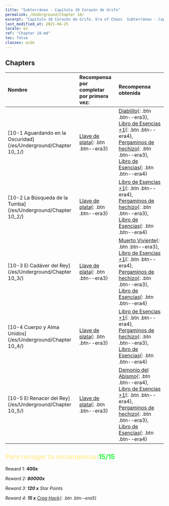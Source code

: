 ```yaml
---
title: "Subterráneo - Capítulo 10 Corazón de Grifo"
permalink: /Underground/Chapter 10/
excerpt: "Capítulo 10 Corazón de Grifo. Era of Chaos  Subterráneo - Capítulo 10. Corazón de Grifo"
last_modified_at: 2021-04-25
locale: es
ref: "Chapter 10.md"
toc: false
classes: wide
---
```


## Chapters

  | Nombre |  Recompensa por completar por primera vez: | Recompensa obtenida |
  |:------------|:------------|:------------| 
  | [10-1 Aguardando en la Oscuridad](/es/Underground/Chapter 10_1/) | [Llave de plata](/ItemsES/con_693/){: .btn .btn--era3} | [Diablillo](/ItemsES/unt_226/){: .btn .btn--era3}, [Libro de Esencias +1](/ItemsES/mat_46/){: .btn .btn--era4}, [Pergaminos de hechizo](/ItemsES/con_694/){: .btn .btn--era3}, [Libro de Esencias](/ItemsES/mat_39/){: .btn .btn--era4} |
  | [10-2 La Búsqueda de la Tumba](/es/Underground/Chapter 10_2/) | [Llave de plata](/ItemsES/con_693/){: .btn .btn--era3} | [Libro de Esencias +1](/ItemsES/mat_46/){: .btn .btn--era4}, [Pergaminos de hechizo](/ItemsES/con_694/){: .btn .btn--era3}, [Libro de Esencias](/ItemsES/mat_39/){: .btn .btn--era4} |
  | [10-3 El Cadáver del Rey](/es/Underground/Chapter 10_3/) | [Llave de plata](/ItemsES/con_693/){: .btn .btn--era3} | [Muerto Viviente](/ItemsES/unt_209/){: .btn .btn--era3}, [Libro de Esencias +1](/ItemsES/mat_46/){: .btn .btn--era4}, [Pergaminos de hechizo](/ItemsES/con_694/){: .btn .btn--era3}, [Libro de Esencias](/ItemsES/mat_39/){: .btn .btn--era4} |
  | [10-4 Cuerpo y Alma Unidos](/es/Underground/Chapter 10_4/) | [Llave de plata](/ItemsES/con_693/){: .btn .btn--era3} | [Libro de Esencias +1](/ItemsES/mat_46/){: .btn .btn--era4}, [Pergaminos de hechizo](/ItemsES/con_694/){: .btn .btn--era3}, [Libro de Esencias](/ItemsES/mat_39/){: .btn .btn--era4} |
  | [10-5 El Renacer del Rey](/es/Underground/Chapter 10_5/) | [Llave de plata](/ItemsES/con_693/){: .btn .btn--era3} | [Demonio del Abismo](/ItemsES/unt_230/){: .btn .btn--era4}, [Libro de Esencias +1](/ItemsES/mat_46/){: .btn .btn--era4}, [Pergaminos de hechizo](/ItemsES/con_694/){: .btn .btn--era3}, [Libro de Esencias](/ItemsES/mat_39/){: .btn .btn--era4} |


## <span style="color: #ffeea0">Para recoger tu recompensa:</span><span style="color: #27f73a">15/15</span>

 Reward 1:  **400x** <i class="fas fa-gem"/>

 Reward 2:  **80000x** <i class="fas fa-coins"/>

 Reward 3: **120 x** Star Points

 Reward 4: **15 x** [Crag Hack](/ItemsES/her_375/){: .btn .btn--era5}

